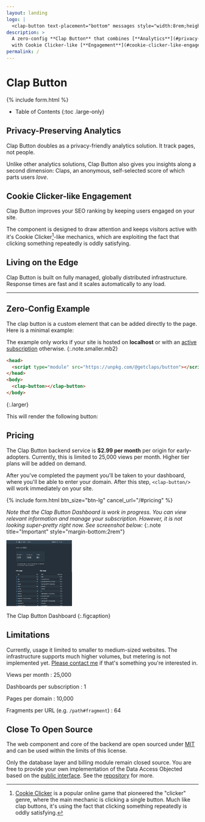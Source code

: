 ```yaml
---
layout: landing
logo: |
  <clap-button text-placement="bottom" messages style="width:8rem;height:8rem;margin:0 auto;font-size:1.2rem"></clap-button>
description: >
  A zero-config **Clap Button** that combines [**Analytics**](#privacy-preserving-analytics) 
  with Cookie Clicker-like [**Engagement**](#cookie-clicker-like-engagement).
permalink: /
---
```


# Clap Button

{% include form.html %}
<!--end_header-->

* Table of Contents
{:toc .large-only}


## Privacy-Preserving Analytics

Clap Button doubles as a privacy-friendly analytics solution. 
It track pages, not people.

Unlike other analytics solutions, Clap Button also gives you insights along a second dimension: 
Claps, an anonymous, self-selected score of which parts users _love_.


## Cookie Clicker-like Engagement

Clap Button improves your SEO ranking by keeping users engaged on your site. 

The component is designed to draw attention and keeps visitors active with it's Cookie Clicker[^1]-like mechanics,
which are exploiting the fact that clicking something repeatedly is oddly satisfying.


## Living on the Edge

Clap Button is built on fully managed, globally distributed infrastructure. 
Response times are fast and it scales automatically to any load. 

***

## Zero-Config Example

The clap button is a custom element that can be added directly to the page. Here is a minimal example:

The example only works if your site is hosted on __localhost__ or with an [active subscription](#pricing) otherwise.
{:.note.smaller.mb2}

```html
<head>
  <script type="module" src="https://unpkg.com/@getclaps/button"></script>
</head>
<body>
  <clap-button></clap-button>
</body>
```
{:.larger}

This will render the following button:

<clap-button></clap-button>


## Pricing

The Clap Button backend service is __$2.99 per month__ per origin for early-adopters. 
Currently, this is limited to 25,000 views per month. Higher tier plans will be added on demand.

After you've completed the payment you'll be taken to your dashboard, where you'll be able to enter your domain. 
After this step, `<clap-button/>` will work immediately on your site. 

{% include form.html btn_size="btn-lg" cancel_url="/#pricing" %}

_Note that the Clap Button Dashboard is work in progress._
_You can view relevant information and manage your subscription._
_However, it is not looking super-pretty right now. See screenshot below:_
{:.note title="Important" style="margin-bottom:2rem"} 

<picture>
  <source srcset="assets/img/dashl.jpg" media="(prefers-color-scheme: dark)">
  <img src="assets/img/dashd.jpg" class="lead" alt="Logo" width="172" height="172">
</picture>

The Clap Button Dashboard
{:.figcaption}


## Limitations

Currently, usage it limited to smaller to medium-sized websites. 
The infrastructure supports much higher volumes, but metering is not implemented yet. 
[Please contact me](mailto:getclaps@qwtel.com) if that's something you're interested in.

<!-- Don't feel like typing an email to a human? [Subscribe to our newsletter](#subscribe) instead and get informed when high-volume plans arrive.
{:.note.smaller.mb2 title="Hey there!"} -->

Views per month
: 25,000

Dashboards per subscription
: 1

Pages per domain
: 10,000

Fragments per URL (e.g. `/path#fragment`)
: 64


## Close To Open Source

The web component and core of the backend are open sourced under [MIT](licenses/MIT.md) and can be used within the limits of this license.

Only the database layer and billing module remain closed source. You are free to provide your own implementation of the Data Access Objected based on the [public interface](https://github.com/getclaps/worker/blob/master/src/dao.ts).
See the [repository](https://github.com/getclaps/worker) for more.


[^1]: [Cookie Clicker](http://orteil.dashnet.org/cookieclicker/) is a popular online game that pioneered the "clicker" genre, where the main mechanic is clicking a single button. Much like clap buttons, it's using the fact that clicking something repeatedly is oddly satisfying.

[^2]: Note that claps will be deleted after 24 hours when they are hosted on localhost.


<style>
  .page > p { position: relative }
  .page > hr { margin: 4rem 0 }
</style>